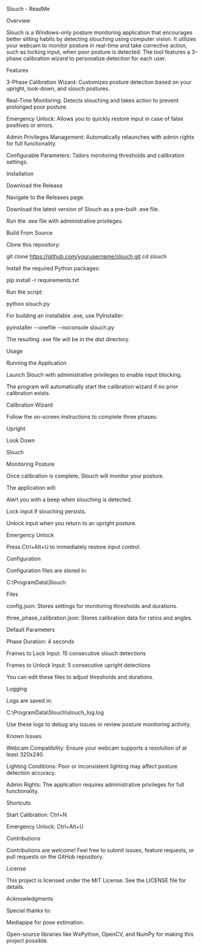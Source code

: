 Slouch - ReadMe

Overview

Slouch is a Windows-only posture monitoring application that encourages better sitting habits by detecting slouching using computer vision. It utilizes your webcam to monitor posture in real-time and take corrective action, such as locking input, when poor posture is detected. The tool features a 3-phase calibration wizard to personalize detection for each user.

Features

3-Phase Calibration Wizard: Customizes posture detection based on your upright, look-down, and slouch postures.

Real-Time Monitoring: Detects slouching and takes action to prevent prolonged poor posture.

Emergency Unlock: Allows you to quickly restore input in case of false positives or errors.

Admin Privileges Management: Automatically relaunches with admin rights for full functionality.

Configurable Parameters: Tailors monitoring thresholds and calibration settings.

Installation

Download the Release

Navigate to the Releases page.

Download the latest version of Slouch as a pre-built .exe file.

Run the .exe file with administrative privileges.

Build From Source

Clone this repository:

git clone https://github.com/yourusername/slouch.git
cd slouch

Install the required Python packages:

pip install -r requirements.txt

Run the script:

python slouch.py

For building an installable .exe, use PyInstaller:

pyinstaller --onefile --noconsole slouch.py

The resulting .exe file will be in the dist directory.

Usage

Running the Application

Launch Slouch with administrative privileges to enable input blocking.

The program will automatically start the calibration wizard if no prior calibration exists.

Calibration Wizard

Follow the on-screen instructions to complete three phases:

Upright

Look Down

Slouch

Monitoring Posture

Once calibration is complete, Slouch will monitor your posture.

The application will:

Alert you with a beep when slouching is detected.

Lock input if slouching persists.

Unlock input when you return to an upright posture.

Emergency Unlock

Press Ctrl+Alt+U to immediately restore input control.

Configuration

Configuration files are stored in:

C:\ProgramData\Slouch

Files

config.json: Stores settings for monitoring thresholds and durations.

three_phase_calibration.json: Stores calibration data for ratios and angles.

Default Parameters

Phase Duration: 4 seconds

Frames to Lock Input: 15 consecutive slouch detections

Frames to Unlock Input: 5 consecutive upright detections

You can edit these files to adjust thresholds and durations.

Logging

Logs are saved in:

C:\ProgramData\Slouch\slouch_log.log

Use these logs to debug any issues or review posture monitoring activity.

Known Issues

Webcam Compatibility: Ensure your webcam supports a resolution of at least 320x240.

Lighting Conditions: Poor or inconsistent lighting may affect posture detection accuracy.

Admin Rights: The application requires administrative privileges for full functionality.

Shortcuts

Start Calibration: Ctrl+N

Emergency Unlock: Ctrl+Alt+U

Contributions

Contributions are welcome! Feel free to submit issues, feature requests, or pull requests on the GitHub repository.

License

This project is licensed under the MIT License. See the LICENSE file for details.

Acknowledgments

Special thanks to:

Mediapipe for pose estimation.

Open-source libraries like WxPython, OpenCV, and NumPy for making this project possible.

